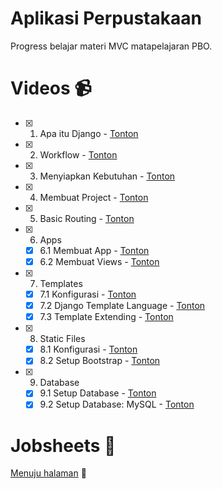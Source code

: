 # Aplikasi Perpustakaan
Progress belajar materi MVC matapelajaran PBO.

# Videos 📹
- [x] 1. Apa itu Django - [Tonton](https://youtu.be/Cj89fGNiMSk)
- [x] 2. Workflow - [Tonton](https://youtu.be/xN8sAeMPsEg)
- [x] 3. Menyiapkan Kebutuhan - [Tonton](https://youtu.be/5OAN7FhO-lw)
- [x] 4. Membuat Project - [Tonton](https://youtu.be/pJxiLVaVvIg)
- [x] 5. Basic Routing - [Tonton](https://youtu.be/jvMQR9u3Rgg)
- [x] 6. Apps
  - [x] 6.1 Membuat App - [Tonton](https://youtu.be/R-SZTFZQ8Sg)
  - [x] 6.2 Membuat Views - [Tonton](https://youtu.be/sPFigndffM8)
- [x] 7. Templates
  - [x] 7.1 Konfigurasi - [Tonton](https://youtu.be/5UScV1i0MoM)
  - [x] 7.2 Django Template Language - [Tonton](https://youtu.be/amP6jUVhp2g)
  - [x] 7.3 Template Extending - [Tonton](https://youtu.be/fLOWCJYfGXQ)
- [x] 8. Static Files
  - [x] 8.1 Konfigurasi - [Tonton](https://youtu.be/YnUOG6Oor04)
  - [x] 8.2 Setup Bootstrap - [Tonton](https://youtu.be/5JagJ4bQzBY)
- [x] 9. Database
  - [x] 9.1 Setup Database - [Tonton](https://youtu.be/VHe-SxvTPDk)
  - [x] 9.2 Setup Database: MySQL - [Tonton](https://youtu.be/NE5oAwWPdVs)

# Jobsheets 📝
[Menuju halaman](https://github.com/writerlab/jobsheets) 🚀